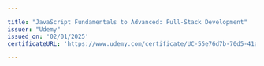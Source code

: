 ```yaml
---

title: "JavaScript Fundamentals to Advanced: Full-Stack Development"
issuer: "Udemy"
issued_on: '02/01/2025'
certificateURL: 'https://www.udemy.com/certificate/UC-55e76d7b-70d5-41a4-88d8-10ec1744c6a5/'

---
```

